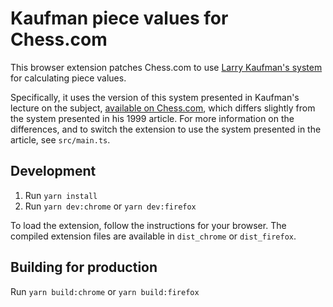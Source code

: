 # Kaufman piece values for Chess.com

This browser extension patches Chess.com to use [Larry Kaufman's system](https://archive.ph/20120714204040/http://mywebpages.comcast.net/danheisman/Articles/evaluation_of_material_imbalance.htm) for calculating piece values.

Specifically, it uses the version of this system presented in Kaufman's lecture on the subject, [available on Chess.com](https://www.chess.com/lessons/advanced-piece-values/what-the-pieces-are-really-worth-advanced-piece-values), which differs slightly from the system presented in his 1999 article. For more information on the differences, and to switch the extension to use the system presented in the article, see `src/main.ts`.

## Development

1. Run `yarn install`
2. Run `yarn dev:chrome` or `yarn dev:firefox`

To load the extension, follow the instructions for your browser. The compiled extension files are available in `dist_chrome` or `dist_firefox`.

## Building for production

Run `yarn build:chrome` or `yarn build:firefox`
